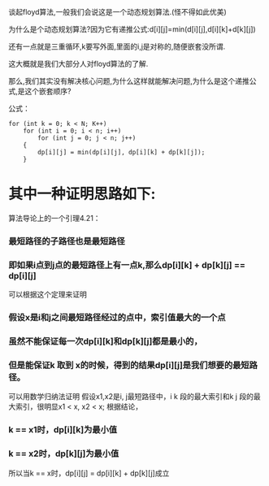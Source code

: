谈起floyd算法,一般我们会说这是一个动态规划算法.(怪不得如此优美)

为什么是个动态规划算法?因为它有递推公式:d[i][j]=min(d[i][j],d[i][k]+d[k][j])

还有一点就是三重循环,k要写外面,里面的i,j是对称的,随便嵌套没所谓.

这大概就是我们大部分人对floyd算法的了解.

那么,我们其实没有解决核心问题,为什么这样就能解决问题,为什么是这个递推公式,是这个嵌套顺序?

公式：
```
for (int k = 0; k < N; K++)
    for (int i = 0; i < n; i++)
        for (int j = 0; j < n; j++)
    {
        dp[i][j] = min(dp[i][j], dp[i][k] + dp[k][j]);
    }
```

# 其中一种证明思路如下:
算法导论上的一个引理4.21：
### 最短路径的子路径也是最短路径
### 即如果i点到j点的最短路径上有一点k,那么dp[i][k] + dp[k][j] == dp[i][j] 

可以根据这个定理来证明
### 假设x是i和j之间最短路径经过的点中，索引值最大的一个点
### 虽然不能保证每一次dp[i][k]和dp[k][j]都是最小的，
### 但是能保证k 取到 x的时候，得到的结果dp[i][j]是我们想要的最短路径。
可以用数学归纳法证明
假设x1,x2是i, j最短路径中，i k 段的最大索引和k j 段的最大索引，很明显x1 < x, x2 < x;
根据结论，
### k == x1时，dp[i][k]为最小值
### k == x2时，dp[k][j]为最小值
所以当k == x时，dp[i][j] = dp[i][k] + dp[k][j]成立
